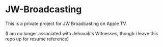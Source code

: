 # JW-Broadcasting

This is a private project for JW Broadcasting on Apple TV.

(I am no longer associated with Jehovah's Witnesses, though i leave this repo up for resume reference)
